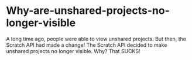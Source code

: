 # Why-are-unshared-projects-no-longer-visible
A long time ago, people were able to view unshared projects. But then, the Scratch API had made a change! The Scratch API decided to make unshared projects no longer visible. Why? That SUCKS!
